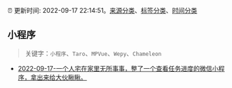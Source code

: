 :alarm_clock: 更新时间: 2022-09-17 22:14:51。[来源分类](../README.md)、[标签分类](../TAGS.md)、[时间分类](../TIMELINE.md)

## 小程序


> 关键字：`小程序`、`Taro`、`MPVue`、`Wepy`、`Chameleon`



- [2022-09-17-一个人宅在家里无所事事，整了一个查看任务进度的微信小程序，拿出来给大伙瞅瞅。](https://www.v2ex.com/t/880898) 
